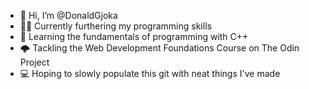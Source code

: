 - 👋 Hi, I’m @DonaldGjoka
- 👨‍💻 Currently furthering my programming skills
- 🌱 Learning the fundamentals of programming with C++
- 🌩 Tackling the Web Development Foundations Course on The Odin Project
- 💻 Hoping to slowly populate this git with neat things I've made


<!---
DonaldGjoka/DonaldGjoka is a ✨ special ✨ repository because its `README.md` (this file) appears on your GitHub profile.
You can click the Preview link to take a look at your changes.
--->
